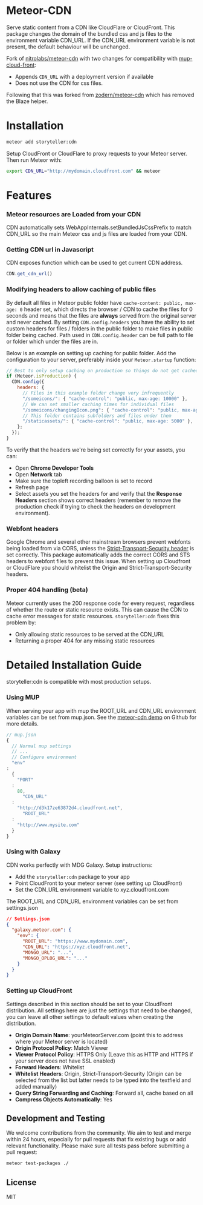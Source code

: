 Meteor-CDN
===========

Serve static content from a CDN like CloudFlare or CloudFront. This package changes the domain of the bundled css and js
files to the environment variable CDN_URL. If the CDN_URL environment variable is not present, the default behaviour
will be unchanged.

Fork of [nitrolabs/meteor-cdn](https://github.com/nitrolabs/meteor-cdn/) with two changes for compatibility
with [mup-cloud-front](https://github.com/zodern/mup-cloud-front):

- Appends `CDN_URL` with a deployment version if available
- Does not use the CDN for css files.

Following that this was forked from [zodern/meteor-cdn](https://github.com/zodern/meteor-cdn) which has removed the
Blaze helper.

Installation
===============

```sh
meteor add storyteller:cdn
```

Setup CloudFront or CloudFlare to proxy requests to your Meteor server. Then run Meteor with:

```sh
export CDN_URL="http://mydomain.cloudfront.com" && meteor
```

Features
========

### Meteor resources are Loaded from your CDN

CDN automatically sets WebAppInternals.setBundledJsCssPrefix to match CDN_URL so the main Meteor css and js files are
loaded from your CDN.

### Getting CDN url in Javascript

CDN exposes function which can be used to get current CDN address.

```javascript
CDN.get_cdn_url()
```

### Modifying headers to allow caching of public files

By default all files in Meteor public folder have `cache-content: public, max-age: 0` header set, which directs the
browser / CDN to cache the files for 0 seconds and means that the files are **always** served from the original server
and never cached. By setting `CDN.config.headers` you have the ability to set custom headers for files / folders in the
public folder to make files in public folder being cached. Path used in `CDN.config.header` can be full path to file or
folder which under the files are in.

Below is an example on setting up caching for public folder. Add the configuration to your server, preferably inside
your `Meteor.startup` function:

```javascript
// Best to only setup caching on production so things do not get cached on development
if (Meteor.isProduction) {
  CDN.config({
    headers: {
      // Files in this example folder change very infrequently
      "/someicons/": { "cache-control": "public, max-age: 10000" },
      // We can set smaller caching times for individual files
      "/someicons/changingIcon.png": { "cache-control": "public, max-age: 100" },
      // This folder contains subfolders and files under them
      "/staticassets/": { "cache-control": "public, max-age: 5000" },
    };
  });
}
```

To verify that the headers we're being set correctly for your assets, you can:

- Open **Chrome Developer Tools**
- Open **Network** tab
- Make sure the topleft recording balloon is set to record
- Refresh page
- Select assets you set the headers for and verify that the **Response Headers** section shows correct headers (remember
  to remove the production check if trying to check the headers on development environment).

### Webfont headers

Google Chrome and several other mainstream browsers prevent webfonts being loaded from via CORS, unless
the [Strict-Transport-Security  header](https://developer.mozilla.org/en-US/docs/Web/Security/HTTP_strict_transport_security)
is set correctly. This package automatically adds the correct CORS and STS headers to webfont files to prevent this
issue. When setting up Cloudfront or CloudFlare you should whitelist the Origin and Strict-Transport-Security headers.

### Proper 404 handling (beta)

Meteor currently uses the 200 response code for every request, regardless of whether the route or static resource
exists. This can cause the CDN to cache error messages for static resources. `storyteller:cdn` fixes this problem by:

* Only allowing static resources to be served at the CDN_URL
* Returning a proper 404 for any missing static resources

Detailed Installation Guide
===========================
storyteller:cdn is compatible with most production setups.

### Using MUP

When serving your app with mup the ROOT_URL and CDN_URL environment variables can be set from mup.json. See
the [meteor-cdn demo](https://github.com/NitroLabs/meteor-cdn-demo/) on Github for more details.

```js
// mup.json
{
  // Normal mup settings
  // ...
  // Configure environment
  "env"
:
  {
    "PORT"
  :
    80,
      "CDN_URL"
  :
    "http://d3k17ze63872d4.cloudfront.net",
      "ROOT_URL"
  :
    "http://www.mysite.com"
  }
}
  ```

### Using with Galaxy

CDN works perfectly with MDG Galaxy. Setup instructions:

* Add the `storyteller:cdn` package to your app
* Point CloudFront to your meteor server (see setting up CloudFront)
* Set the CDN_URL environment variable to xyz.cloudfront.com

The ROOT_URL and CDN_URL environment variables can be set from settings.json

```json
// Settings.json
{
  "galaxy.meteor.com": {
    "env": {
      "ROOT_URL": "https://www.mydomain.com",
      "CDN_URL": "https://xyz.cloudfront.net",
      "MONGO_URL": "...",
      "MONGO_OPLOG_URL": "..."
    }
  }
}
```

### Setting up CloudFront

Settings described in this section should be set to your CloudFront distribution. All settings here are just the
settings that need to be changed, you can leave all other settings to default values when creating the distribution.

* **Origin Domain Name**: yourMeteorServer.com (point this to address where your Meteor server is located)
* **Origin Protocol Policy**: Match Viewer
* **Viewer Protocol Policy**: HTTPS Only (Leave this as HTTP and HTTPS if your server does not have SSL enabled)
* **Forward Headers**: Whitelist
* **Whitelist Headers**: Origin, Strict-Transport-Security (Origin can be selected from the list but latter needs to be
  typed into the textfield and added manually)
* **Query String Forwarding and Caching**: Forward all, cache based on all
* **Compress Objects Automatically**: Yes

Development and Testing
-----------------------
We welcome contributions from the community. We aim to test and merge within 24 hours,
especially for pull requests that fix existing bugs or add relevant functionality.
Please make sure all tests pass before submitting a pull request:

```sh
meteor test-packages ./
```

License
------

MIT
